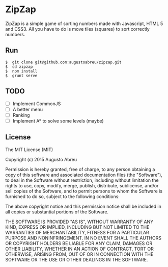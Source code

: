 # ZipZap

ZipZap is a simple game of sorting numbers made with Javascript, HTML 5 and CSS3. All you have to do is move tiles (squares) to sort correctly numbers.

## Run

```
$  git clone git@github.com:augustoabreu/zipzap.git
$  cd zipzap
$  npm install
$  grunt serve
```

## TODO

- [ ] Implement CommonJS
- [ ] A better menu
- [ ] Ranking
- [ ] Implement A* to solve some levels (maybe)

## License

The MIT License (MIT)

Copyright (c) 2015 Augusto Abreu

Permission is hereby granted, free of charge, to any person obtaining a copy
of this software and associated documentation files (the "Software"), to deal
in the Software without restriction, including without limitation the rights
to use, copy, modify, merge, publish, distribute, sublicense, and/or sell
copies of the Software, and to permit persons to whom the Software is
furnished to do so, subject to the following conditions:

The above copyright notice and this permission notice shall be included in
all copies or substantial portions of the Software.

THE SOFTWARE IS PROVIDED "AS IS", WITHOUT WARRANTY OF ANY KIND, EXPRESS OR
IMPLIED, INCLUDING BUT NOT LIMITED TO THE WARRANTIES OF MERCHANTABILITY,
FITNESS FOR A PARTICULAR PURPOSE AND NONINFRINGEMENT. IN NO EVENT SHALL THE
AUTHORS OR COPYRIGHT HOLDERS BE LIABLE FOR ANY CLAIM, DAMAGES OR OTHER
LIABILITY, WHETHER IN AN ACTION OF CONTRACT, TORT OR OTHERWISE, ARISING FROM,
OUT OF OR IN CONNECTION WITH THE SOFTWARE OR THE USE OR OTHER DEALINGS IN
THE SOFTWARE.
